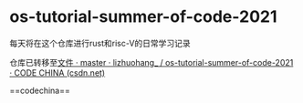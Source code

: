 # os-tutorial-summer-of-code-2021

每天将在这个仓库进行rust和risc-V的日常学习记录

仓库已转移至[文件 · master · lizhuohang_ / os-tutorial-summer-of-code-2021 · CODE CHINA (csdn.net)](https://codechina.csdn.net/lizhuohang_/os-tutorial-summer-of-code-2021/-/tree/master)

==codechina==